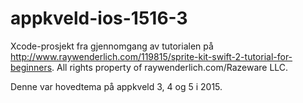 # appkveld-ios-1516-3
Xcode-prosjekt fra gjennomgang av tutorialen på http://www.raywenderlich.com/119815/sprite-kit-swift-2-tutorial-for-beginners. All rights property of raywenderlich.com/Razeware LLC.

Denne var hovedtema på appkveld 3, 4 og 5 i 2015.

